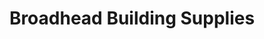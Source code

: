 ---
title: "Broadhead Building Supplies"
url: /mendenhall/broadhead-building-supplies/
shop: Eisenwaren
---